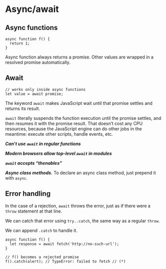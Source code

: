 # Async/await

## Async functions

```
async function f() {
  return 1;
}
```

Async function always returns a promise. Other values are wrapped in a resolved promise automatically.

## Await

```
// works only inside async functions
let value = await promise;
```

The keyword `await` makes JavaScript wait until that promise settles and returns its result.

`await` literally suspends the function execution until the promise settles, and then resumes it with the promise result. That doesn’t cost any CPU resources, because the JavaScript engine can do other jobs in the meantime: execute other scripts, handle events, etc.

***Can’t use `await` in regular functions***

***Modern browsers allow top-level `await` in modules***

***`await` accepts “thenables”***

***Async class methods.***
To declare an async class method, just prepend it with `async`.

## Error handling

In the case of a rejection, `await` throws the error, just as if there were a `throw` statement at that line.

We can catch that error using `try..catch`, the same way as a regular `throw`.

We can append `.catch` to handle it.

```
async function f() {
  let response = await fetch('http://no-such-url');
}

// f() becomes a rejected promise
f().catch(alert); // TypeError: failed to fetch // (*)
```

